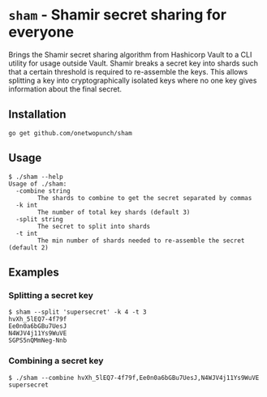 # `sham` - Shamir secret sharing for everyone

Brings the Shamir secret sharing algorithm from Hashicorp Vault to a CLI utility for usage outside Vault. Shamir breaks a secret key into shards such that a certain threshold is required to re-assemble the keys. This allows splitting a key into cryptographically isolated keys where no one key gives information about the final secret.

## Installation

```
go get github.com/onetwopunch/sham
```

## Usage

```
$ ./sham --help
Usage of ./sham:
  -combine string
    	The shards to combine to get the secret separated by commas
  -k int
    	The number of total key shards (default 3)
  -split string
    	The secret to split into shards
  -t int
    	The min number of shards needed to re-assemble the secret (default 2)
```
## Examples

### Splitting a secret key
```
$ sham --split 'supersecret' -k 4 -t 3
hvXh_5lEQ7-4f79f
Ee0n0a6bGBu7UesJ
N4WJV4j11Ys9WuVE
SGPS5nQMmNeg-Nnb
```

### Combining a secret key
```
$ ./sham --combine hvXh_5lEQ7-4f79f,Ee0n0a6bGBu7UesJ,N4WJV4j11Ys9WuVE
supersecret
```
